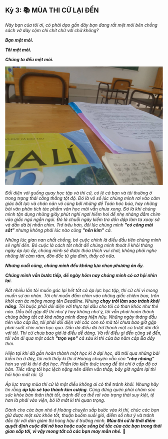## Kỳ 3: 📚 MÙA THI CỬ LẠI ĐẾN

_Này bạn của tôi ơi, có phải dạo gần đây bạn đang rất mệt mỏi bên chồng sách vở dày cộm chi chít chữ với chữ không?_

**_Bạn mệt mỏi._**

**_Tôi mệt mỏi._**

**_Chúng ta đều mệt mỏi._**

![HLK](../../../../public/images/posts/2022/08-08-HLK-MyYouth-2022-01/image3.jpg)

_Đối diện với guồng quay học tập và thi cử, có lẽ cả bạn và tôi thường ở trong trạng thái căng thẳng tột độ. Đó là vô số lúc chúng mình rơi vào cảm giác bất lực và chán nản vô cùng bởi những đề Toán hóc búa, hay những bài văn phân tích tác phẩm văn học mãi vẫn chưa xong. Đó là khi chúng mình tận dụng những giây phút nghỉ ngơi hiếm hoi để nhẹ nhàng đắm chìm vào giấc ngủ ngắn ngủi. Đó là chuỗi ngày kiểm tra dồn dập làm ta xoay sở và dần dà bị nhấn chìm. Trớ trêu hơn, đôi lúc chúng mình **"có công mài sắt"** nhưng không phải lúc nào cũng **"nên kim"** cả._

_Những lúc gian nan chất chồng, bỏ cuộc chính là điều đầu tiên chúng mình sẽ nghĩ đến. Bỏ cuộc là cách tốt nhất để chúng mình thoát li khỏi tháng ngày áp lực ấy, chúng mình sẽ được thỏa thích vui chơi, không phải nghe những lời càm ràm, đôn đốc từ gia đình, thầy cô nữa._

**_Nhưng cuối cùng, chúng mình đều không lựa chọn phương án ấy._**

**_Chúng mình vẫn bước tiếp, để ngày hôm nay chúng mình có cơ hội nhìn lại._**

_Rất nhiều lần tôi muốn gác lại hết tất cả áp lực học tập, thi cử chỉ vì mong muốn sự an nhàn. Tôi chỉ muốn đắm chìm vào những giấc chiêm bao, trốn khỏi cơn ác mộng mang tên Deadline. Nhưng **chạy trời làm sao tránh khỏi nắng**. Tôi buộc phải đối diện với thực tại dẫu cho tôi có than khóc như thế nào. Dẫu bắt gặp đề thi như ý hay không như ý, tôi vẫn phải hoàn thành chúng bằng tất cả khả năng mình đang hiện hữu. Những ngày tháng đầu tiên vào cấp Ba, tôi phải đối diện với các con số mà tôi chưa bao giờ gặp phải suốt chín năm học qua. Dần dà điều đó trở thành một cú trượt dài đối với tôi. Thi cử chưa bao giờ là điều dễ dàng. Và rồi điều gì đến cũng sẽ đến, tôi vẫn đi qua một cách **"trọn vẹn"** cả sáu kì thi của ba năm cấp Ba đấy thôi._

_Hiện tại khi đã gần hoàn thành một học kì ở đại học, đã trải qua những bài kiểm tra ở đây, tôi mới thấy kì thi ở Hoàng chuyên vẫn còn **"nhẹ nhàng"** hơn so với kì thi ở đại học. Phần lớn kiến thức trong đề thi chỉ ở cấp độ cơ bản. Tiếc rằng tôi học lệch nặng nên điểm vẫn thấp, bây giờ ngẫm lại thì hối hận mất rồi._ 😢

_Áp lực trong mùa thi cử là một điều không ai có thể tránh khỏi. Nhưng hãy tin rằng **áp lực sẽ tạo thành kim cương**. Cũng đừng quên phải chăm sóc sức khỏe bản thân thật tốt, tránh để cơ thể rơi vào trạng thái suy kiệt, tệ hơn là phải vào viện, bỏ lỡ mất kì thi quan trọng._

_Dành cho các bạn nhỏ ở Hoàng chuyên sắp bước vào kì thi, chúc các bạn giữ được một sức khỏe tốt, thuận buồm xuôi gió, điểm số như ý và tránh đắc tội với dàn giám thị hùng hậu ở trường mình. **Mùa thi cử là thời điểm quyết định cuộc đời nở hoa hoặc cuộc sống bế tắc của các bạn trong thời gian sắp tới, vì vậy mong tất cả các bạn may mắn nhé.**_ 🤗
